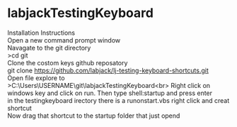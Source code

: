 # labjackTestingKeyboard
Installation Instructions<br>
Open a new command prompt window<br>
Navagate to the git directory<br>
\>cd git<br>
Clone the costom keys github reposatory<br>
git clone https://github.com/labjack/lj-testing-keyboard-shortcuts.git<br>
Open file explore to <br>
\>C:\Users\USERNAME\git\labjackTestingKeyboard\<br>
Right click on windows key and click on run. Then type shell:startup  and press enter<br>
in the testingkeyboard irectory there is a runonstart.vbs right click and creat shortcut<br>
Now  drag that shortcut to the startup folder that just opend<br>

